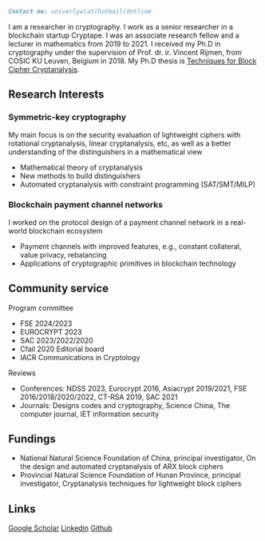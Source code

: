 ```markdown
Contact me: univerlyw(at)hotmail(dot)com
```

I am a researcher in cryptography. I work as a senior researcher in a blockchain startup Cryptape. I was an associate research fellow and a lecturer in mathematics from 2019 to 2021. I received my Ph.D in cryptography under the supervision of Prof. dr. ir. Vincent Rijmen, from COSIC KU Leuven, Belgium in 2018. My Ph.D thesis is [Techniques for Block Cipher Cryptanalysis](https://cosicdatabase.esat.kuleuven.be/backend/publications/files/these/306). 

## Research Interests

### Symmetric-key cryptography
My main focus is on the security evaluation of lightweight ciphers with rotational cryptanalysis, linear cryptanalysis, etc, as well as a better understanding of the distinguishers in a mathematical view
- Mathematical theory of cryptanalysis
- New methods to build distinguishers
- Automated cryptanalysis with constraint programming (SAT/SMT/MILP)

### Blockchain payment channel networks
I worked on the protocol design of a payment channel network in a real-world blockchain ecosystem
- Payment channels with improved features, e.g., constant collateral, value privacy, rebalancing
- Applications of cryptographic primitives in blockchain technology


## Community service
Program committee
- FSE 2024/2023
- EUROCRYPT 2023
- SAC 2023/2022/2020
- Cfail 2020
Editorial board
- IACR Communications in Cryptology

Reviews
- Conferences: NDSS 2023, Eurocrypt 2016, Asiacrypt 2019/2021, FSE 2016/2018/2020/2022, CT-RSA 2019, SAC 2021
- Journals: Designs codes and cryptography, Science China, The computer journal, IET information security


## Fundings
- National Natural Science Foundation of China, principal investigator, On the design and automated cryptanalysis of ARX block ciphers
- Provincial Natural Science Foundation of Hunan Province, principal investigator, Cryptanalysis techniques for lightweight block ciphers

## Links
[Google Scholar](https://scholar.google.com/citations?hl=en&user=fbnd6LMAAAAJ)
[Linkedin](https://www.linkedin.com/in/yunwen-liu-a631bb122/)
[Github](https://github.com/YunwenL)

